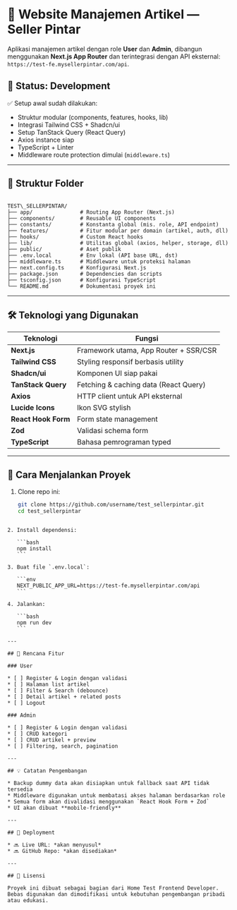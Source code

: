 # 📰 Website Manajemen Artikel — Seller Pintar

Aplikasi manajemen artikel dengan role **User** dan **Admin**, dibangun menggunakan **Next.js App Router** dan terintegrasi dengan API eksternal:  
`https://test-fe.mysellerpintar.com/api`.

## 🚧 Status: Development

✅ Setup awal sudah dilakukan:

- Struktur modular (components, features, hooks, lib)
- Integrasi Tailwind CSS + Shadcn/ui
- Setup TanStack Query (React Query)
- Axios instance siap
- TypeScript + Linter
- Middleware route protection dimulai (`middleware.ts`)

---

## 🧱 Struktur Folder

```

TEST\_SELLERPINTAR/
├── app/               # Routing App Router (Next.js)
├── components/        # Reusable UI components
├── constants/         # Konstanta global (mis. role, API endpoint)
├── features/          # Fitur modular per domain (artikel, auth, dll)
├── hooks/             # Custom React hooks
├── lib/               # Utilitas global (axios, helper, storage, dll)
├── public/            # Aset publik
├── .env.local         # Env lokal (API base URL, dst)
├── middleware.ts      # Middleware untuk proteksi halaman
├── next.config.ts     # Konfigurasi Next.js
├── package.json       # Dependencies dan scripts
├── tsconfig.json      # Konfigurasi TypeScript
└── README.md          # Dokumentasi proyek ini

```

---

## 🛠 Teknologi yang Digunakan

| Teknologi           | Fungsi                                |
| ------------------- | ------------------------------------- |
| **Next.js**         | Framework utama, App Router + SSR/CSR |
| **Tailwind CSS**    | Styling responsif berbasis utility    |
| **Shadcn/ui**       | Komponen UI siap pakai                |
| **TanStack Query**  | Fetching & caching data (React Query) |
| **Axios**           | HTTP client untuk API eksternal       |
| **Lucide Icons**    | Ikon SVG stylish                      |
| **React Hook Form** | Form state management                 |
| **Zod**             | Validasi schema form                  |
| **TypeScript**      | Bahasa pemrograman typed              |

---

## 🔧 Cara Menjalankan Proyek

1. Clone repo ini:
   ```bash
   git clone https://github.com/username/test_sellerpintar.git
   cd test_sellerpintar
   ```

````

2. Install dependensi:

   ```bash
   npm install
   ```

3. Buat file `.env.local`:

   ```env
   NEXT_PUBLIC_APP_URL=https://test-fe.mysellerpintar.com/api
   ```

4. Jalankan:

   ```bash
   npm run dev
   ```

---

## 📌 Rencana Fitur

### User

* [ ] Register & Login dengan validasi
* [ ] Halaman list artikel
* [ ] Filter & Search (debounce)
* [ ] Detail artikel + related posts
* [ ] Logout

### Admin

* [ ] Register & Login dengan validasi
* [ ] CRUD kategori
* [ ] CRUD artikel + preview
* [ ] Filtering, search, pagination

---

## 💡 Catatan Pengembangan

* Backup dummy data akan disiapkan untuk fallback saat API tidak tersedia
* Middleware digunakan untuk membatasi akses halaman berdasarkan role
* Semua form akan divalidasi menggunakan `React Hook Form + Zod`
* UI akan dibuat **mobile-friendly**

---

## 📂 Deployment

* 🔜 Live URL: *akan menyusul*
* 🔜 GitHub Repo: *akan disediakan*

---

## 📄 Lisensi

Proyek ini dibuat sebagai bagian dari Home Test Frontend Developer. Bebas digunakan dan dimodifikasi untuk kebutuhan pengembangan pribadi atau edukasi.
````
